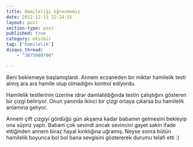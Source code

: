 ```yaml
---
title: Hamileliği öğrenmemiz
date: 2012-12-15 22:24:55
layout: post
section-type: post
published: true
category: eksibir
tag: ['hamilelik']
disqus_thread: 
    - "3875088709"

---
```

Beni beklemeye başlamışlardı. Annem eczaneden bir miktar hamilelik testi almış ara ara hamile olup olmadığını kontrol ediyordu.

Hamilelik testlerinin üzerine idrar damlatıldığında testin çalıştığını gösteren bir çizgi beliriyor. Onun yanında ikinci bir çizgi ortaya çıkarsa bu hamilelik anlamına geliyor.

Annem çift çizgiyi gördüğü gün akşama kadar babamın gelmesini bekleyip ona süpriz yaptı. Babam çok sevindi ancak sevincini gayet sakin ifade ettiğinden annem biraz hayal kırıklığına uğramış. Neyse sonra bütün hamilelik boyunca bol bol bana sevgisini göstererek durumu telafi etti :)
